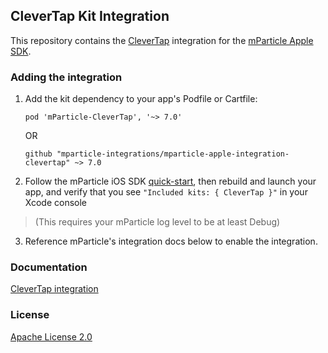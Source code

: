 ## CleverTap Kit Integration

This repository contains the [CleverTap](https://clevertap.com/) integration for the [mParticle Apple SDK](https://github.com/mParticle/mparticle-apple-sdk).

### Adding the integration

1. Add the kit dependency to your app's Podfile or Cartfile:

    ```
    pod 'mParticle-CleverTap', '~> 7.0'
    ```

    OR

    ```
    github "mparticle-integrations/mparticle-apple-integration-clevertap" ~> 7.0
    ```

2. Follow the mParticle iOS SDK [quick-start](https://github.com/mParticle/mparticle-apple-sdk), then rebuild and launch your app, and verify that you see `"Included kits: { CleverTap }"` in your Xcode console 

> (This requires your mParticle log level to be at least Debug)

3. Reference mParticle's integration docs below to enable the integration.

### Documentation

[CleverTap integration](https://docs.mparticle.com/integrations/clevertap/event/)

### License

[Apache License 2.0](http://www.apache.org/licenses/LICENSE-2.0)
